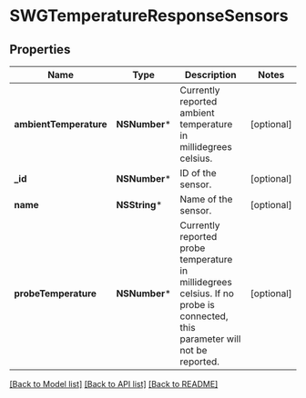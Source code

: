# SWGTemperatureResponseSensors

## Properties
Name | Type | Description | Notes
------------ | ------------- | ------------- | -------------
**ambientTemperature** | **NSNumber*** | Currently reported ambient temperature in millidegrees celsius. | [optional] 
**_id** | **NSNumber*** | ID of the sensor. | [optional] 
**name** | **NSString*** | Name of the sensor. | [optional] 
**probeTemperature** | **NSNumber*** | Currently reported probe temperature in millidegrees celsius. If no probe is connected, this parameter will not be reported. | [optional] 

[[Back to Model list]](../README.md#documentation-for-models) [[Back to API list]](../README.md#documentation-for-api-endpoints) [[Back to README]](../README.md)


